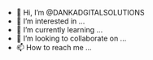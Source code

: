 - 👋 Hi, I’m @DANKADGITALSOLUTIONS
- 👀 I’m interested in ...
- 🌱 I’m currently learning ...
- 💞️ I’m looking to collaborate on ...
- 📫 How to reach me ...

<!---
DANKADGITALSOLUTIONS/DANKADGITALSOLUTIONS is a ✨ special ✨ repository because its `README.md` (this file) appears on your GitHub profile.
You can click the Preview link to take a look at your changes.
--->
